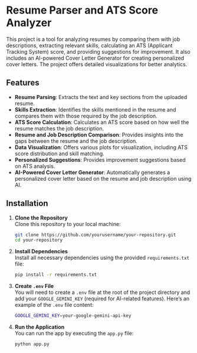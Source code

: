 
# Resume Parser and ATS Score Analyzer

This project is a tool for analyzing resumes by comparing them with job descriptions, extracting relevant skills, calculating an ATS (Applicant Tracking System) score, and providing suggestions for improvement. It also includes an AI-powered Cover Letter Generator for creating personalized cover letters. The project offers detailed visualizations for better analytics.

## Features

- **Resume Parsing**: Extracts the text and key sections from the uploaded resume.
- **Skills Extraction**: Identifies the skills mentioned in the resume and compares them with those required by the job description.
- **ATS Score Calculation**: Calculates an ATS score based on how well the resume matches the job description.
- **Resume and Job Description Comparison**: Provides insights into the gaps between the resume and the job description.
- **Data Visualization**: Offers various plots for visualization, including ATS score distribution and skill matching.
- **Personalized Suggestions**: Provides improvement suggestions based on ATS analysis.
- **AI-Powered Cover Letter Generator**: Automatically generates a personalized cover letter based on the resume and job description using AI.

## Installation

1. **Clone the Repository**  
   Clone this repository to your local machine:
   ```bash
   git clone https://github.com/yourusername/your-repository.git
   cd your-repository
   ```

2. **Install Dependencies**  
   Install all necessary dependencies using the provided `requirements.txt` file:
   ```bash
   pip install -r requirements.txt
   ```

3. **Create `.env` File**  
   You will need to create a `.env` file at the root of the project directory and add your `GOOGLE_GEMINI_KEY` (required for AI-related features). Here’s an example of the `.env` file content:
   ```bash
   GOOGLE_GEMINI_KEY=your-google-gemini-api-key
   ```

4. **Run the Application**  
   You can run the app by executing the `app.py` file:
   ```bash
   python app.py
   ```
